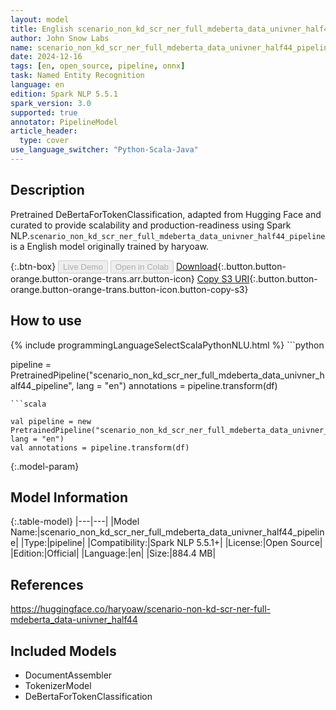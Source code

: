 ```yaml
---
layout: model
title: English scenario_non_kd_scr_ner_full_mdeberta_data_univner_half44_pipeline pipeline DeBertaForTokenClassification from haryoaw
author: John Snow Labs
name: scenario_non_kd_scr_ner_full_mdeberta_data_univner_half44_pipeline
date: 2024-12-16
tags: [en, open_source, pipeline, onnx]
task: Named Entity Recognition
language: en
edition: Spark NLP 5.5.1
spark_version: 3.0
supported: true
annotator: PipelineModel
article_header:
  type: cover
use_language_switcher: "Python-Scala-Java"
---
```


## Description

Pretrained DeBertaForTokenClassification, adapted from Hugging Face and curated to provide scalability and production-readiness using Spark NLP.`scenario_non_kd_scr_ner_full_mdeberta_data_univner_half44_pipeline` is a English model originally trained by haryoaw.

{:.btn-box}
<button class="button button-orange" disabled>Live Demo</button>
<button class="button button-orange" disabled>Open in Colab</button>
[Download](https://s3.amazonaws.com/auxdata.johnsnowlabs.com/public/models/scenario_non_kd_scr_ner_full_mdeberta_data_univner_half44_pipeline_en_5.5.1_3.0_1734345527196.zip){:.button.button-orange.button-orange-trans.arr.button-icon}
[Copy S3 URI](s3://auxdata.johnsnowlabs.com/public/models/scenario_non_kd_scr_ner_full_mdeberta_data_univner_half44_pipeline_en_5.5.1_3.0_1734345527196.zip){:.button.button-orange.button-orange-trans.button-icon.button-copy-s3}

## How to use



<div class="tabs-box" markdown="1">
{% include programmingLanguageSelectScalaPythonNLU.html %}
```python

pipeline = PretrainedPipeline("scenario_non_kd_scr_ner_full_mdeberta_data_univner_half44_pipeline", lang = "en")
annotations =  pipeline.transform(df)   

```
```scala

val pipeline = new PretrainedPipeline("scenario_non_kd_scr_ner_full_mdeberta_data_univner_half44_pipeline", lang = "en")
val annotations = pipeline.transform(df)

```
</div>

{:.model-param}
## Model Information

{:.table-model}
|---|---|
|Model Name:|scenario_non_kd_scr_ner_full_mdeberta_data_univner_half44_pipeline|
|Type:|pipeline|
|Compatibility:|Spark NLP 5.5.1+|
|License:|Open Source|
|Edition:|Official|
|Language:|en|
|Size:|884.4 MB|

## References

https://huggingface.co/haryoaw/scenario-non-kd-scr-ner-full-mdeberta_data-univner_half44

## Included Models

- DocumentAssembler
- TokenizerModel
- DeBertaForTokenClassification